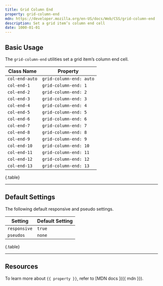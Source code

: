 ```yaml
---
title: Grid Column End
property: grid-column-end
mdn: https://developer.mozilla.org/en-US/docs/Web/CSS/grid-column-end
description: Set a grid item’s column end cell
date: 1000-01-01
---
```


## Basic Usage

The `grid-column-end` utilities set a grid item’s column end cell.

| Class Name     | Property                |
| -------------- | ----------------------- |
| `col-end-auto` | `grid-column-end: auto` |
| `col-end-1`    | `grid-column-end: 1`    |
| `col-end-2`    | `grid-column-end: 2`    |
| `col-end-3`    | `grid-column-end: 3`    |
| `col-end-4`    | `grid-column-end: 4`    |
| `col-end-5`    | `grid-column-end: 5`    |
| `col-end-6`    | `grid-column-end: 6`    |
| `col-end-7`    | `grid-column-end: 7`    |
| `col-end-8`    | `grid-column-end: 8`    |
| `col-end-9`    | `grid-column-end: 9`    |
| `col-end-10`   | `grid-column-end: 10`   |
| `col-end-11`   | `grid-column-end: 11`   |
| `col-end-12`   | `grid-column-end: 12`   |
| `col-end-13`   | `grid-column-end: 13`   |

{.table}

---

## Default Settings

The following default responsive and pseudo settings.

| Setting      | Default Setting |
| ------------ | --------------- |
| `responsive` | `true`          |
| `pseudos`    | `none`          |

{.table}

---

## Resources

To learn more about `{{ property }}`, refer to [MDN docs <i class="far fa-external-link ml-6"></i>]({{ mdn }}).
